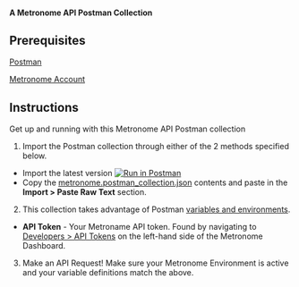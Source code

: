 #### A Metronome API Postman Collection

## Prerequisites
[Postman](https://www.getpostman.com/downloads/)

[Metronome Account](https://metronome.com/)

## Instructions

Get up and running with this Metronome API Postman collection

1. Import the Postman collection through either of the 2 methods specified below.
* Import the latest version [![Run in Postman](https://run.pstmn.io/button.svg)](https://app.getpostman.com/run-collection/7923073-322db49a-526d-47a4-9688-c0621ba789c6?action=collection%2Ffork&collection-url=entityId%3D7923073-322db49a-526d-47a4-9688-c0621ba789c6%26entityType%3Dcollection%26workspaceId%3D45f06905-f177-43dd-af5b-7519e1d4dfb5)
* Copy the [metronome.postman_collection.json](https://github.com/mcoughlin2/metronome-api-postman-collection/blob/main/Metronome.postman_collection.json) contents and paste in the **Import > Paste Raw Text** section.

2. This collection takes advantage of Postman [variables and environments](https://learning.getpostman.com/docs/postman/variables-and-environments/variables/#understanding-variables-and-environments).

* **API Token** - Your Metroname API token. Found by navigating to [Developers > API Tokens](https://app.metronome.com/developer/tokens) on the left-hand side of the Metronome Dashboard.

3. Make an API Request! Make sure your Metronome Environment is active and your variable definitions match the above.
